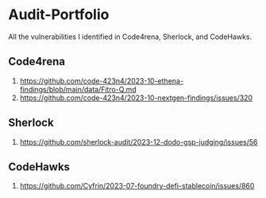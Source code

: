 # Audit-Portfolio
All the vulnerabilities I identified in Code4rena, Sherlock, and CodeHawks.

## Code4rena
1. https://github.com/code-423n4/2023-10-ethena-findings/blob/main/data/Fitro-Q.md
2. https://github.com/code-423n4/2023-10-nextgen-findings/issues/320
## Sherlock
1. https://github.com/sherlock-audit/2023-12-dodo-gsp-judging/issues/56
## CodeHawks
1. https://github.com/Cyfrin/2023-07-foundry-defi-stablecoin/issues/860

